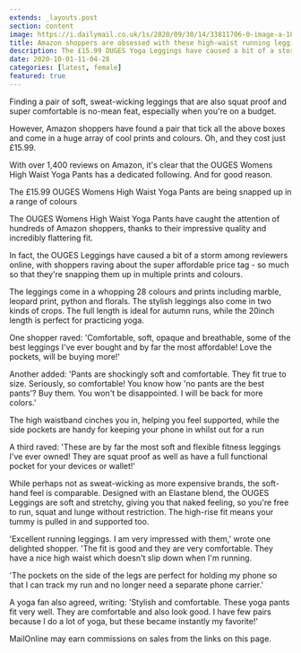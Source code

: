 ```yaml
---
extends: _layouts.post
section: content
image: https://i.dailymail.co.uk/1s/2020/09/30/14/33811706-0-image-a-18_1601471871459.jpg 
title: Amazon shoppers are obsessed with these high-waist running leggings 
description: The £15.99 OUGES Yoga Leggings have caused a bit of a storm among reviewers online, with shoppers raving about the super affordable price tag, flattering fit, cool prints and super comfortable fit. 
date: 2020-10-01-11-04-28 
categories: [latest, female] 
featured: true 
--- 
```

Finding a pair of soft, sweat-wicking leggings that are also squat proof and super comfortable is no-mean feat, especially when you're on a budget.  

However, Amazon shoppers have found a pair that tick all the above boxes and come in a huge array of cool prints and colours. Oh, and they cost just £15.99. 

With over 1,400 reviews on Amazon, it's clear that the OUGES Womens High Waist Yoga Pants has a dedicated following. And for good reason. 

The £15.99 OUGES Womens High Waist Yoga Pants are being snapped up in a range of colours 

The OUGES Womens High Waist Yoga Pants have caught the attention of hundreds of Amazon shoppers, thanks to their impressive quality and incredibly flattering fit. 

In fact, the OUGES Leggings have caused a bit of a storm among reviewers online, with shoppers raving about the super affordable price tag - so much so that they're snapping them up in multiple prints and colours. 

The leggings come in a whopping 28 colours and prints including marble, leopard print, python and florals. The stylish leggings also come in two kinds of crops. The full length is ideal for autumn runs, while the 20inch length is perfect for practicing yoga. 

One shopper raved: 'Comfortable, soft, opaque and breathable, some of the best leggings I've ever bought and by far the most affordable! Love the pockets, will be buying more!'

Another added: 'Pants are shockingly soft and comfortable. They fit true to size. Seriously, so comfortable! You know how 'no pants are the best pants'? Buy them. You won't be disappointed. I will be back for more colors.'

The high waistband cinches you in, helping you feel supported, while the side pockets are handy for keeping your phone in whilst out for a run 

A third raved: 'These are by far the most soft and flexible fitness leggings I've ever owned! They are squat proof as well as have a full functional pocket for your devices or wallet!'

While perhaps not as sweat-wicking as more expensive brands, the soft-hand feel is comparable. Designed with an Elastane blend, the OUGES Leggings are soft and stretchy, giving you that naked feeling, so you're free to run, squat and lunge without restriction. The high-rise fit means your tummy is pulled in and supported too. 

'Excellent running leggings. I am very impressed with them,' wrote one delighted shopper. 'The fit is good and they are very comfortable. They have a nice high waist which doesn't slip down when I'm running. 

'The pockets on the side of the legs are perfect for holding my phone so that I can track my run and no longer need a separate phone carrier.' 

A yoga fan also agreed, writing: 'Stylish and comfortable. These yoga pants fit very well. They are comfortable and also look good. I have few pairs because I do a lot of yoga, but these became instantly my favorite!' 

MailOnline may earn commissions on sales from the links on this page.     

